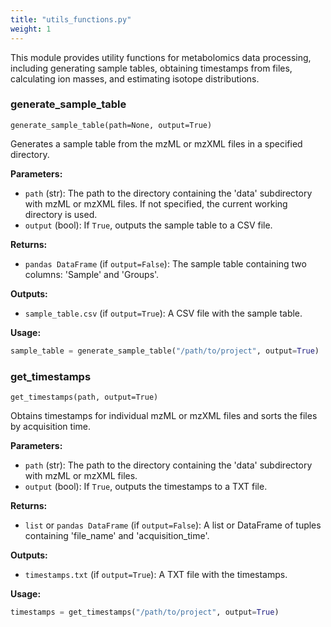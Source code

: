 ```yaml
---
title: "utils_functions.py"
weight: 1
---
```


This module provides utility functions for metabolomics data processing, including generating sample tables, obtaining timestamps from files, calculating ion masses, and estimating isotope distributions.

### generate_sample_table

`generate_sample_table(path=None, output=True)`

Generates a sample table from the mzML or mzXML files in a specified directory.

**Parameters:**

- `path` (str): The path to the directory containing the 'data' subdirectory with mzML or mzXML files. If not specified, the current working directory is used.
- `output` (bool): If `True`, outputs the sample table to a CSV file.

**Returns:**

- `pandas DataFrame` (if `output=False`): The sample table containing two columns: 'Sample' and 'Groups'.

**Outputs:**

- `sample_table.csv` (if `output=True`): A CSV file with the sample table.

**Usage:**

```python
sample_table = generate_sample_table("/path/to/project", output=True)
```

### get_timestamps

`get_timestamps(path, output=True)`

Obtains timestamps for individual mzML or mzXML files and sorts the files by acquisition time.

**Parameters:**

- `path` (str): The path to the directory containing the 'data' subdirectory with mzML or mzXML files.
- `output` (bool): If `True`, outputs the timestamps to a TXT file.

**Returns:**

- `list` or `pandas DataFrame` (if `output=False`): A list or DataFrame of tuples containing 'file_name' and 'acquisition_time'.

**Outputs:**

- `timestamps.txt` (if `output=True`): A TXT file with the timestamps.

**Usage:**

```python
timestamps = get_timestamps("/path/to/project", output=True)
```
